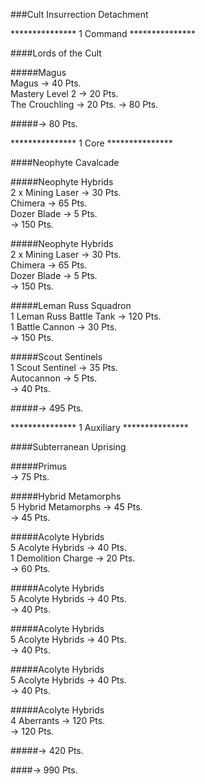 ###Cult Insurrection Detachment  

*************** 1 Command ***************  

####Lords of the Cult

#####Magus  
Magus -> 40 Pts.  
Mastery Level 2 -> 20 Pts.  
The Crouchling -> 20 Pts.
-> 80 Pts.

#####-> 80 Pts.  

*************** 1 Core ***************  

####Neophyte Cavalcade

#####Neophyte Hybrids  
2 x Mining Laser -> 30 Pts.  
Chimera -> 65 Pts.  
Dozer Blade -> 5 Pts.  
-> 150 Pts.  

#####Neophyte Hybrids  
2 x Mining Laser -> 30 Pts.  
Chimera -> 65 Pts.  
Dozer Blade -> 5 Pts.  
-> 150 Pts.  

#####Leman Russ Squadron  
1 Leman Russ Battle Tank -> 120 Pts.  
1 Battle Cannon -> 30 Pts.  
-> 150 Pts.  

#####Scout Sentinels  
1 Scout Sentinel -> 35 Pts.  
Autocannon -> 5 Pts.  
-> 40 Pts.  

#####-> 495 Pts.  

*************** 1 Auxiliary ***************  

####Subterranean Uprising  

#####Primus  
-> 75 Pts.  

#####Hybrid Metamorphs  
5 Hybrid Metamorphs -> 45 Pts.  
-> 45 Pts.  

#####Acolyte Hybrids  
5 Acolyte Hybrids -> 40 Pts.  
1 Demolition Charge -> 20 Pts.  
-> 60 Pts.  

#####Acolyte Hybrids  
5 Acolyte Hybrids -> 40 Pts.  
-> 40 Pts.  

#####Acolyte Hybrids  
5 Acolyte Hybrids -> 40 Pts.  
-> 40 Pts.  

#####Acolyte Hybrids  
5 Acolyte Hybrids -> 40 Pts.  
-> 40 Pts.  

#####Acolyte Hybrids  
4 Aberrants -> 120 Pts.  
-> 120 Pts.  

#####-> 420 Pts.  

####-> 990 Pts.

